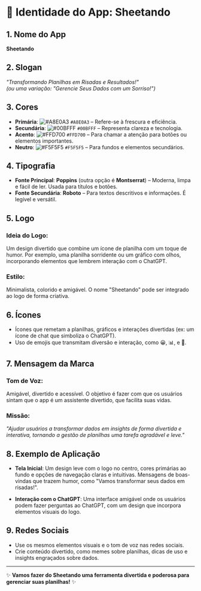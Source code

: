 # 📝 Identidade do App: Sheetando

## 1. Nome do App
**Sheetando**

## 2. Slogan
*"Transformando Planilhas em Risadas e Resultados!"*  
*(ou uma variação: "Gerencie Seus Dados com um Sorriso!")*

## 3. Cores
- **Primária**: ![#A8E0A3](https://placehold.co/15x15/A8E0A3/A8E0A3.png) `#A8E0A3` – Refere-se à frescura e eficiência.
- **Secundária**: ![#00BFFF](https://placehold.co/15x15/00BFFF/00BFFF.png) `#00BFFF` – Representa clareza e tecnologia.
- **Acento**: ![#FFD700](https://placehold.co/15x15/FFD700/FFD700.png) `#FFD700` – Para chamar a atenção para botões ou elementos importantes.
- **Neutro**: ![#F5F5F5](https://placehold.co/15x15/F5F5F5/F5F5F5.png) `#F5F5F5` – Para fundos e elementos secundários.

## 4. Tipografia
- **Fonte Principal**: **Poppins** (outra opção é **Montserrat**) – Moderna, limpa e fácil de ler. Usada para títulos e botões.
- **Fonte Secundária**: **Roboto** – Para textos descritivos e informações. É legível e versátil.

## 5. Logo
### Ideia do Logo:
Um design divertido que combine um ícone de planilha com um toque de humor. Por exemplo, uma planilha sorridente ou um gráfico com olhos, incorporando elementos que lembrem interação com o ChatGPT.

### Estilo:
Minimalista, colorido e amigável. O nome "Sheetando" pode ser integrado ao logo de forma criativa.

## 6. Ícones
- Ícones que remetam a planilhas, gráficos e interações divertidas (ex: um ícone de chat que simboliza o ChatGPT).
- Uso de emojis que transmitam diversão e interação, como 😀, 📊, e 🤖.

## 7. Mensagem da Marca
### Tom de Voz:
Amigável, divertido e acessível. O objetivo é fazer com que os usuários sintam que o app é um assistente divertido, que facilita suas vidas.

### Missão:
*"Ajudar usuários a transformar dados em insights de forma divertida e interativa, tornando a gestão de planilhas uma tarefa agradável e leve."*

## 8. Exemplo de Aplicação
- **Tela Inicial**: Um design leve com o logo no centro, cores primárias ao fundo e opções de navegação claras e intuitivas. Mensagens de boas-vindas que trazem humor, como "Vamos transformar seus dados em risadas!".
  
- **Interação com o ChatGPT**: Uma interface amigável onde os usuários podem fazer perguntas ao ChatGPT, com um design que incorpora elementos visuais do logo.

## 9. Redes Sociais
- Use os mesmos elementos visuais e o tom de voz nas redes sociais.
- Crie conteúdo divertido, como memes sobre planilhas, dicas de uso e insights engraçados sobre dados.

---

✨ **Vamos fazer do Sheetando uma ferramenta divertida e poderosa para gerenciar suas planilhas!** ✨
